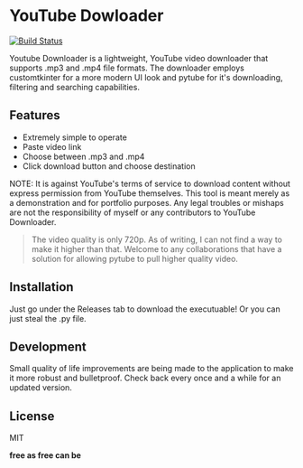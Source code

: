 # YouTube Dowloader
[![Build Status](https://travis-ci.org/joemccann/dillinger.svg?branch=master)](https://travis-ci.org/joemccann/dillinger)

Youtube Downloader is a lightweight, YouTube video downloader that supports .mp3 and .mp4 file formats. The downloader employs customtkinter for a more modern UI look and pytube for it's downloading, filtering and searching capabilities.

## Features

- Extremely simple to operate
- Paste video link
- Choose between .mp3 and .mp4
- Click download button and choose destination

NOTE: It is against YouTube's terms of service to download content without express permission from YouTube themselves. This tool is meant merely as a demonstration and for portfolio purposes. Any legal troubles or mishaps are not the responsibility of myself or any contributors to YouTube Downloader.

> The video quality is only 720p. As of writing,
> I can not find a way to make it higher than that.
> Welcome to any collaborations that have a solution
> for allowing pytube to pull higher quality video.

## Installation

Just go under the Releases tab to download the executuable! Or you can just steal the .py file.

## Development

Small quality of life improvements are being made to the application to make it more robust and bulletproof. Check back every once and a while for an updated version.

## License

MIT

**free as free can be**

[//]: # (These are reference links used in the body of this note and get stripped out when the markdown processor does its job. There is no need to format nicely because it shouldn't be seen. Thanks SO - http://stackoverflow.com/questions/4823468/store-comments-in-markdown-syntax)

   [dill]: <https://github.com/joemccann/dillinger>
   [git-repo-url]: <https://github.com/joemccann/dillinger.git>
   [john gruber]: <http://daringfireball.net>
   [df1]: <http://daringfireball.net/projects/markdown/>
   [markdown-it]: <https://github.com/markdown-it/markdown-it>
   [Ace Editor]: <http://ace.ajax.org>
   [node.js]: <http://nodejs.org>
   [Twitter Bootstrap]: <http://twitter.github.com/bootstrap/>
   [jQuery]: <http://jquery.com>
   [@tjholowaychuk]: <http://twitter.com/tjholowaychuk>
   [express]: <http://expressjs.com>
   [AngularJS]: <http://angularjs.org>
   [Gulp]: <http://gulpjs.com>

   [PlDb]: <https://github.com/joemccann/dillinger/tree/master/plugins/dropbox/README.md>
   [PlGh]: <https://github.com/joemccann/dillinger/tree/master/plugins/github/README.md>
   [PlGd]: <https://github.com/joemccann/dillinger/tree/master/plugins/googledrive/README.md>
   [PlOd]: <https://github.com/joemccann/dillinger/tree/master/plugins/onedrive/README.md>
   [PlMe]: <https://github.com/joemccann/dillinger/tree/master/plugins/medium/README.md>
   [PlGa]: <https://github.com/RahulHP/dillinger/blob/master/plugins/googleanalytics/README.md>

